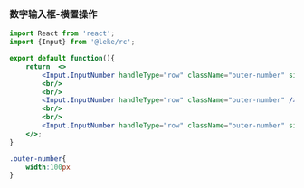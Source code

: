 <!--
 * @Description: 
 * @Author: linchaoting
 * @Date: 2020-11-13 16:16:51
 * @LastEditTime: 2021-03-02 16:41:33
-->
### 数字输入框-横置操作
```jsx
import React from 'react';
import {Input} from '@leke/rc';

export default function(){
    return  <>
        <Input.InputNumber handleType="row" className="outer-number" size="small"/>
        <br/>
        <br/>
        <Input.InputNumber handleType="row" className="outer-number" />
        <br/>
        <br/>
        <Input.InputNumber handleType="row" className="outer-number" size="large"/>
    </>;
}
```
```css
.outer-number{
    width:100px
}
```